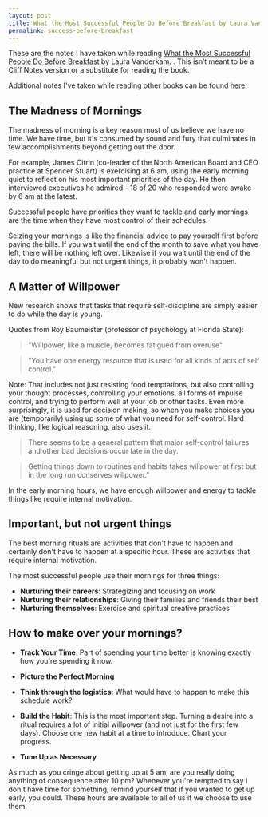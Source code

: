 ```yaml
---
layout: post
title: What the Most Successful People Do Before Breakfast by Laura Vanderkam
permalink: success-before-breakfast
---
```



These are the notes I have taken while reading [What the Most Successful People Do Before Breakfast](http://www.amazon.com/Successful-People-Breakfast-Mornings---ebook/dp/B007K3E2YK) by Laura Vanderkam. . This isn’t meant to be a Cliff Notes version or a substitute for reading the book.

Additional notes I've taken while reading other books can be found [here](/book-notes/).

<!-- more -->

## The Madness of Mornings

The madness of morning is a key reason most of us believe we have no time. We have time, but it's consumed by sound and fury that culminates in few accomplishments beyond getting out the door.

For example, James Citrin (co-leader of the North American Board and CEO practice at Spencer Stuart) is exercising at 6 am, using the early morning quiet to reflect on his most important priorities of the day.  He then interviewed executives he admired - 18 of 20 who responded were awake by 6 am at the latest.

Successful people have priorities they want to tackle and early mornings are the time when they have most control of their schedules.

Seizing your mornings is like the financial advice to pay yourself first before paying the bills. If you wait until the end of the month to save what you have left, there will be nothing left over. Likewise if you wait until the end of the day to do meaningful but not urgent things, it probably won't happen.

## A Matter of Willpower

New research shows that tasks that require self-discipline are simply easier to do while the day is young.

Quotes from Roy Baumeister (professor of psychology at Florida State):

> "Willpower, like a muscle, becomes fatigued from overuse"

>"You have one energy resource that is used for all kinds of acts of self control."

Note: That includes not just resisting food temptations, but also controlling your thought processes, controlling your emotions, all forms of impulse control, and trying to perform well at your job or other tasks.  Even more surprisingly, it is used for decision making, so when you make choices you are (temporarily) using up some of what you need for self-control. Hard thinking, like logical reasoning, also uses it.

> There seems to be a general pattern that major self-control failures and other bad decisions occur late in the day.

> Getting things down to routines and habits takes willpower at first but in the long run conserves willpower."

In the early morning hours, we have enough willpower and energy to tackle things like require internal motivation.

## Important, but not urgent things

The best morning rituals are activities that don't have to happen and certainly don't have to happen at a specific hour.  These are activities that require internal motivation.

The most successful people use their mornings for three things:

- **Nurturing their careers**: Strategizing and focusing on work
- **Nurturing their relationships**: Giving their families and friends their best
- **Nurturing themselves**: Exercise and spiritual creative practices

## How to make over your mornings?

- **Track Your Time**: Part of spending your time better is knowing exactly how you're spending it now.

- **Picture the Perfect Morning**
- **Think through the logistics**: What would have to happen to make this schedule work?
- **Build the Habit**: This is the most important step. Turning a desire into a ritual requires a lot of initial willpower (and not just for the first few days).  Choose one new habit at a time to introduce. Chart your progress.
- **Tune Up as Necessary**

As much as you cringe about getting up at 5 am, are you really doing anything of consequence after 10 pm?  Whenever you're tempted to say I don't have time for something, remind yourself that if you wanted to get up early, you could.  These hours are available to all of us if we choose to use them.
